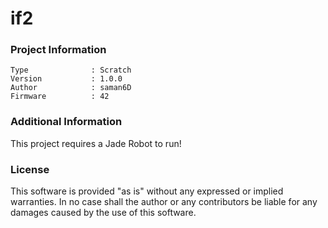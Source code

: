 if2
================



### Project Information
```
Type              : Scratch
Version           : 1.0.0
Author            : saman6D
Firmware          : 42
```

### Additional Information
This project requires a Jade Robot to run!

### License
This software is provided "as is" without any expressed or implied warranties.  In no case shall the author or any contributors be liable for any damages caused by the use of this software.

